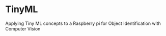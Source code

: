 # TinyML
Applying Tiny ML concepts to a Raspberry pi for Object Identification with Computer Vision
